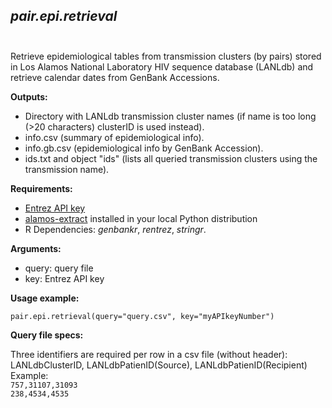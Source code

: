 ## *pair.epi.retrieval* <br/><br/>

Retrieve epidemiological tables from transmission clusters (by pairs) stored in Los Alamos National Laboratory HIV sequence database (LANLdb) and retrieve calendar dates from GenBank Accessions.

**Outputs:**

- Directory with LANLdb transmission cluster names (if name is too long (>20 characters) clusterID is used instead).
- info.csv (summary of epidemiological info).
- info.gb.csv (epidemiological info by GenBank Accession).
- ids.txt and object "ids" (lists all queried transmission clusters using the transmission name).

**Requirements:**

- [Entrez API key](https://ncbiinsights.ncbi.nlm.nih.gov/2017/11/02/new-api-keys-for-the-e-utilities/)
- [alamos-extract](https://github.com/AtkinsGroup/alamos-extract) installed in your local Python distribution
- R Dependencies: *genbankr*, *rentrez*, *stringr*.

**Arguments:**

- query: query file
- key: Entrez API key

**Usage example:**

`pair.epi.retrieval(query="query.csv", key="myAPIkeyNumber")` 

**Query file specs:**

Three identifiers are required per row in a csv file (without header): LANLdbClusterID, LANLdbPatienID(Source), LANLdbPatienID(Recipient)\
Example:<br/>
`757,31107,31093`\
`238,4534,4535` <br/><br/>
